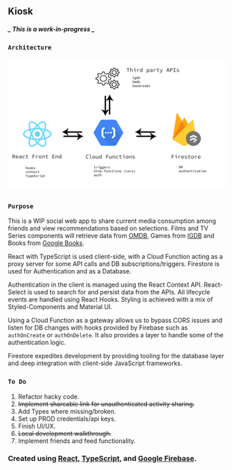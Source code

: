 ## Kiosk

##### **_ This is a work-in-progress _**

### `Architecture`

<img src="kiosk.png" alt="Kiosk"
	title="Kiosk Architecture"/>

### `Purpose`

This is a WIP social web app to share current media consumption among friends and view recommendations based on selections. Films and TV Series components will retrieve data from [OMDB](https://www.omdbapi.com/), Games from [IGDB](https://www.igdb.com/discover) and Books from [Google Books](https://developers.google.com/books).

React with TypeScript is used client-side, with a Cloud Function acting as a proxy server for some API
calls and DB subscriptions/triggers. Firestore is used for Authentication and as a Database.

Authentication in the client is managed using the React Context API. React-Select is used to search for and persist data from the APIs. All lifecycle events are handled using React Hooks. Styling is achieved with a mix of Styled-Components and Material UI.

Using a Cloud Function as a gateway allows us to bypass CORS issues and listen for DB changes with hooks provided by Firebase such as `authOnCreate` or `authOnDelete`. It also provides a layer to handle some of the authentication logic.

Firestore expedites development by providing tooling for the database layer and deep integration with client-side JavaScript frameworks.

### `To Do`

1. Refactor hacky code.
2. ~~Implement shareable link for unauthenticated activity sharing.~~
3. Add Types where missing/broken.
4. Set up PROD credentials/api keys.
5. Finish UI/UX.
6. ~~Local development walkthrough.~~
7. Implement friends and feed functionality.

### Created using [React](https://reactjs.org/), [TypeScript](https://www.typescriptlang.org/), and [Google Firebase](https://firebase.google.com/).
